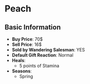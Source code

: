 # Peach

## Basic Information

- **Buy Price**: 70$
- **Sell Price**: 16$
- **Sold by Wandering Salesman**: YES
- **Default Gift Reaction**: Normal
- **Heals**:
  - 5 points of Stamina
- **Seasons**:
  - Spring